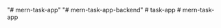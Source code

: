 "# mern-task-app" 
"# mern-task-app-backend" 
#   t a s k - a p p  
 #   m e r n - t a s k - a p p  
 